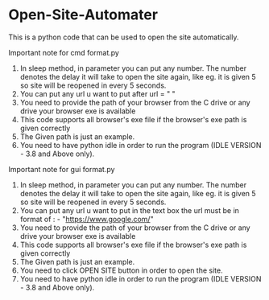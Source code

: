 # Open-Site-Automater
This is a python code that can be used to open the site automatically.


Important note for cmd format.py

1) In sleep method, in parameter you can put any number. The number denotes the delay it will take to open the site again, like eg. it is given 5 so site will be reopened in every 5 seconds.
2) You can put any url u want to put after url = " "
3) You need to provide the path of your browser from the C drive or any drive your browser exe is available
4) This code supports all browser's exe file if the browser's exe path is given correctly
5) The Given path is just an example.
6) You need to have python idle in order to run the program (IDLE VERSION - 3.8 and Above only).

Important note for gui format.py

1) In sleep method, in parameter you can put any number. The number denotes the delay it will take to open the site again, like eg. it is given 5 so site will be reopened in every 5 seconds.
2) You can put any url u want to put in the text box the url must be in format of : -  "https://www.google.com/"
3) You need to provide the path of your browser from the C drive or any drive your browser exe is available
4) This code supports all browser's exe file if the browser's exe path is given correctly
5) The Given path is just an example.
6) You need to click OPEN SITE button in order to open the site.
7) You need to have python idle in order to run the program (IDLE VERSION - 3.8 and Above only).
